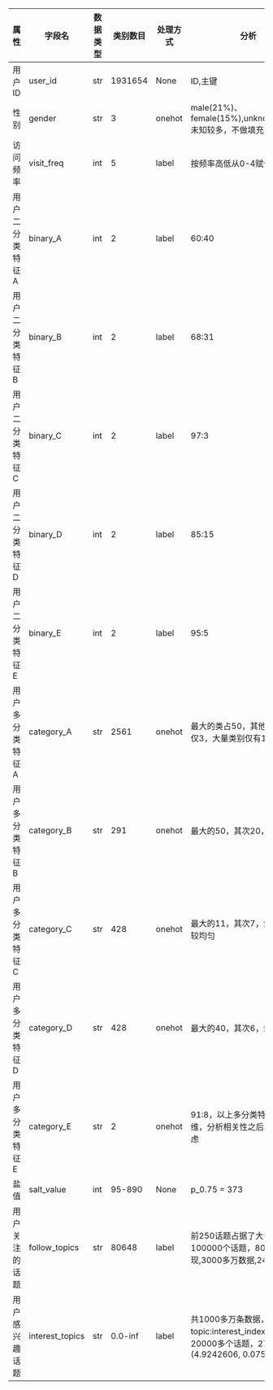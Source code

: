 | 属性   | 字段名 | 数据类型 | 类别数目 | 处理方式 | 分析 |
|-------| ------|------|------|------|------|
| 用户ID | user_id | str | 1931654 | None | ID,主键 |
| 性别 |gender|str| 3|onehot| male(21%)、female(15%),unknown(63%), 未知较多，不做填充|
| 访问频率| visit_freq|int|5|label| 按频率高低从0-4赋值 |
| 用户二分类特征A | binary_A | int | 2 | label | 60:40 |
| 用户二分类特征B | binary_B | int | 2 | label | 68:31 |
| 用户二分类特征C | binary_C | int | 2 | label | 97:3 |
| 用户二分类特征D | binary_D | int | 2 | label | 85:15 |
| 用户二分类特征E | binary_E | int | 2 | label | 95:5 |
| 用户多分类特征A | category_A | str | 2561 | onehot | 最大的类占50，其他的最高也仅3，大量类别仅有1个用户
| 用户多分类特征B | category_B | str | 291 | onehot | 最大的50，其次20，然后6
| 用户多分类特征C | category_C | str | 428 | onehot | 最大的11，其次7，然后6,分布较均匀
| 用户多分类特征D | category_D | str | 428 | onehot | 最大的40，其次6，然后4
| 用户多分类特征E | category_E | str | 2 | onehot | 91:8，以上多分类特征先不降维，分析相关性之后再进一步考虑
| 盐值 |salt_value|int| 95-890 | None | p_0.75 = 373 |
|用户关注的话题 | follow_topics | str | 80648 |label| 前250话题占据了大多数，共100000个话题，80000多个出现,3000多万数据,24%为空
|用户感兴趣话题 | interest_topics|str |0.0-inf|label|共1000多万条数据，格式为 topic:interest_index, 仅有20000多个话题，27%为空,(4.9242606, 0.07592721)